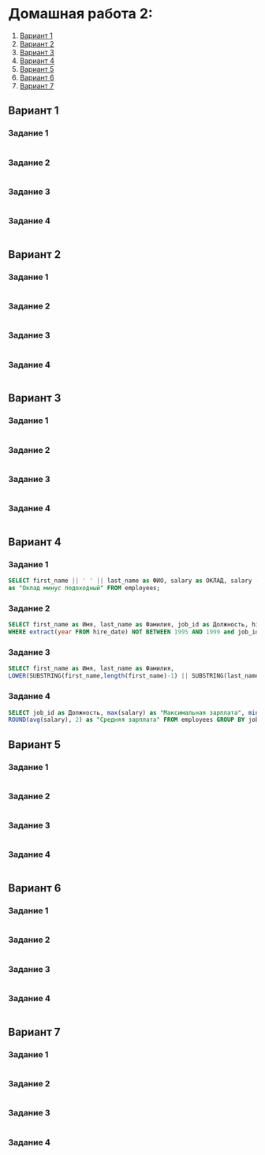 # Домашная работа 2:
1. [Вариант 1](#1)
2. [Вариант 2](#2)
3. [Вариант 3](#3)
4. [Вариант 4](#4)
5. [Вариант 5](#5)
6. [Вариант 6](#6)
7. [Вариант 7](#7)


## Вариант 1 <a name="1"></a>

### Задание 1
```sql

```
### Задание 2
```sql

```
### Задание 3
```sql

```
### Задание 4
```sql

```

## Вариант 2 <a name="2"></a>

### Задание 1
```sql

```
### Задание 2
```sql

```
### Задание 3
```sql

```
### Задание 4
```sql

```

## Вариант 3 <a name="3"></a>

### Задание 1
```sql

```
### Задание 2
```sql

```
### Задание 3
```sql

```
### Задание 4
```sql

```

## Вариант 4 <a name="4"></a>

### Задание 1
```sql
SELECT first_name || ' ' || last_name as ФИО, salary as ОКЛАД, salary - ROUND(0.13 * salary, 2) 
as "Оклад минус подоходный" FROM employees;
```
### Задание 2
```sql
SELECT first_name as Имя, last_name as Фамилия, job_id as Должность, hire_date as "Дата приема на работу" FROM employees 
WHERE extract(year FROM hire_date) NOT BETWEEN 1995 AND 1999 and job_id IN('AD_PRES', 'AD_VP', 'AD_ASST'); 
```
### Задание 3
```sql
SELECT first_name as Имя, last_name as Фамилия, 
LOWER(SUBSTRING(first_name,length(first_name)-1) || SUBSTRING(last_name, 1, 3)) as Идентификатор FROM employees;
```
### Задание 4
```sql
SELECT job_id as Должность, max(salary) as "Максимальная зарплата", min(salary) as "Минимальная зарплата", 
ROUND(avg(salary), 2) as "Средняя зарплата" FROM employees GROUP BY job_id;
```

## Вариант 5 <a name="5"></a>

### Задание 1
```sql

```
### Задание 2
```sql

```
### Задание 3
```sql

```
### Задание 4
```sql

```

## Вариант 6 <a name="6"></a>

### Задание 1
```sql

```
### Задание 2
```sql

```
### Задание 3
```sql

```
### Задание 4
```sql

```

## Вариант 7 <a name="7"></a>

### Задание 1
```sql

```
### Задание 2
```sql

```
### Задание 3
```sql

```
### Задание 4
```sql

```
